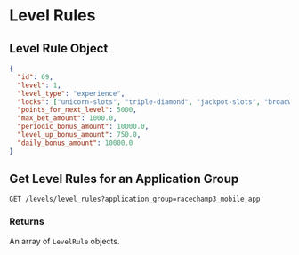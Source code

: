 # Level Rules

## Level Rule Object
```json
{ 
  "id": 69,
  "level": 1,
  "level_type": "experience",
  "locks": ["unicorn-slots", "triple-diamond", "jackpot-slots", "broadway-slots"],
  "points_for_next_level": 5000,
  "max_bet_amount": 1000.0,
  "periodic_bonus_amount": 10000.0,
  "level_up_bonus_amount": 750.0,
  "daily_bonus_amount": 10000.0
}
```
## Get Level Rules for an Application Group

`GET /levels/level_rules?application_group=racechamp3_mobile_app`

### Returns

An array of `LevelRule` objects.
